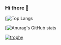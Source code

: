 ### Hi there 👋

<!--
**Naoki-1996/Naoki-1996** is a ✨ _special_ ✨ repository because its `README.md` (this file) appears on your GitHub profile.

Here are some ideas to get you started:

- 🔭 I’m currently working on ...
- 🌱 I’m currently learning ...
- 👯 I’m looking to collaborate on ...
- 🤔 I’m looking for help with ...
- 💬 Ask me about ...
- 📫 How to reach me: ...
- 😄 Pronouns: ...
- ⚡ Fun fact: ...
-->


[![Top Langs](https://github-readme-stats.vercel.app/api/top-langs/?username=Naoki-1996&theme=onedark)

[![Anurag's GitHub stats](https://github-readme-stats.vercel.app/api?username=Naoki-1996&theme=onedark&show_icons=true)


[![trophy](https://github-profile-trophy.vercel.app/?username=Naoki-1996&theme=onedark)](https://github.com/ryo-ma/github-profile-trophy)
